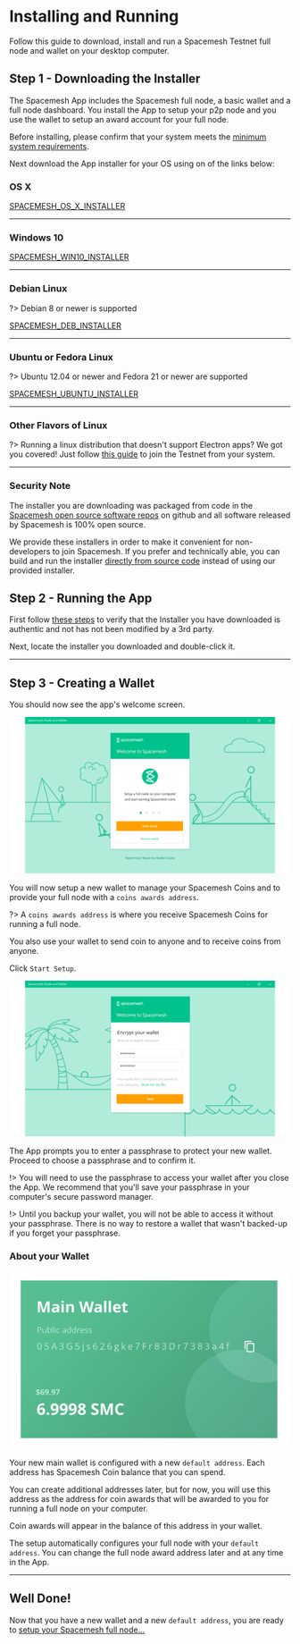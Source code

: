 # Installing and Running

Follow this guide to download, install and run a  Spacemesh Testnet full node and wallet on your desktop computer.

## Step 1 - Downloading the Installer

The Spacemesh App includes the Spacemesh full node, a basic wallet and a full node dashboard. You install the App to setup your p2p node and you use the wallet to setup an award account for your full node.

Before installing, please confirm that your system meets the [minimum system requirements](requirements.md).

Next download the App installer for your OS using on of the links below:

### OS X

[SPACEMESH_OS_X_INSTALLER](setup.app)

---

### Windows 10

[SPACEMESH_WIN10_INSTALLER](setup.app)

---

### Debian Linux

?> Debian 8 or newer is supported

[SPACEMESH_DEB_INSTALLER](setup.deb)

---

### Ubuntu or Fedora Linux

?> Ubuntu 12.04 or newer and Fedora 21 or newer are supported

[SPACEMESH_UBUNTU_INSTALLER](setup.pkg)


---


### Other Flavors of Linux

?> Running a linux distribution that doesn't support Electron apps? We got you covered! Just follow [this guide](linux.md) to join the Testnet from your system.

---
### Security Note
The installer you are downloading was packaged from code in the [Spacemesh open source software repos](https://github.com/spacemeshos) on github and all software released by Spacemesh is 100% open source.

We provide these installers in order to make it convenient for non-developers to join Spacemesh. If you prefer and technically able, you can build and run the installer [directly from source code](build.md) instead of using our provided installer.

## Step 2 - Running the App

First follow [these steps](auth.md) to verify that the Installer you have downloaded is authentic and not has not been modified by a 3rd party.

Next, locate the installer you downloaded and double-click it.

---

## Step 3 - Creating a Wallet

You should now see the app's welcome screen.

![](../images/welcome.png)

You will now setup a new wallet to manage your Spacemesh Coins and to provide your full node with a `coins awards address`.

?> A `coins awards address` is where you receive Spacemesh Coins for running a full node.

You also use your wallet to send coin to anyone and to receive coins from anyone.


Click `Start Setup`.

![](../images/wallet_passphrase.png)

The App prompts you to enter a passphrase to protect your new wallet. Proceed to choose a passphrase and to confirm it.

!> You will need to use the passphrase to access your wallet after you close the App. We recommend that you'll save your passphrase in your computer's secure password manager.

!> Until you backup your wallet, you will not be able to access it without your passphrase. There is no way to restore a wallet that wasn't backed-up if you forget your passphrase.

### About your Wallet

![](../images/wallet.png)

Your new main wallet is configured with a new `default address`. Each address has Spacemesh Coin balance that you can spend.

You can create additional addresses later, but for now, you will use this address as the address for coin awards that will be awarded to you for running a full node on your computer.

Coin awards will appear in the balance of this address in your wallet.

The setup automatically configures your full node with your `default address`. You can change the full node award address later and at any time in the App.

---

## Well Done!
Now that you have a new wallet and a new `default address`, you are ready to [setup your Spacemesh full node...](guide/setup.md)

